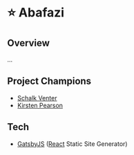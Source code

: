 # ⭐️ Abafazi

## Overview

...

## Project Champions

* [Schalk Venter](https://github.com/schalkventer)
* [Kirsten Pearson](https://github.com/Cyquen)

## Tech

- [GatsbyJS](https://www.gatsbyjs.org/) ([React](https://reactjs.org/) Static Site Generator)